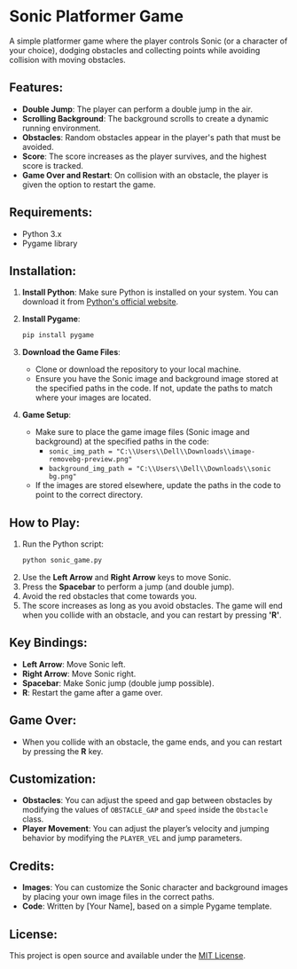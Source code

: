# Sonic Platformer Game

A simple platformer game where the player controls Sonic (or a character of your choice), dodging obstacles and collecting points while avoiding collision with moving obstacles.

## Features:
- **Double Jump**: The player can perform a double jump in the air.
- **Scrolling Background**: The background scrolls to create a dynamic running environment.
- **Obstacles**: Random obstacles appear in the player's path that must be avoided.
- **Score**: The score increases as the player survives, and the highest score is tracked.
- **Game Over and Restart**: On collision with an obstacle, the player is given the option to restart the game.

## Requirements:
- Python 3.x
- Pygame library

## Installation:

1. **Install Python**: Make sure Python is installed on your system. You can download it from [Python's official website](https://www.python.org/downloads/).

2. **Install Pygame**:
    ```bash
    pip install pygame
    ```

3. **Download the Game Files**:
    - Clone or download the repository to your local machine.
    - Ensure you have the Sonic image and background image stored at the specified paths in the code. If not, update the paths to match where your images are located.

4. **Game Setup**:
    - Make sure to place the game image files (Sonic image and background) at the specified paths in the code:
      - `sonic_img_path = "C:\\Users\\Dell\\Downloads\\image-removebg-preview.png"`
      - `background_img_path = "C:\\Users\\Dell\\Downloads\\sonic bg.png"`
    - If the images are stored elsewhere, update the paths in the code to point to the correct directory.

## How to Play:

1. Run the Python script:
    ```bash
    python sonic_game.py
    ```
2. Use the **Left Arrow** and **Right Arrow** keys to move Sonic.
3. Press the **Spacebar** to perform a jump (and double jump).
4. Avoid the red obstacles that come towards you.
5. The score increases as long as you avoid obstacles. The game will end when you collide with an obstacle, and you can restart by pressing **'R'**.

## Key Bindings:
- **Left Arrow**: Move Sonic left.
- **Right Arrow**: Move Sonic right.
- **Spacebar**: Make Sonic jump (double jump possible).
- **R**: Restart the game after a game over.

## Game Over:
- When you collide with an obstacle, the game ends, and you can restart by pressing the **R** key.

## Customization:
- **Obstacles**: You can adjust the speed and gap between obstacles by modifying the values of `OBSTACLE_GAP` and `speed` inside the `Obstacle` class.
- **Player Movement**: You can adjust the player’s velocity and jumping behavior by modifying the `PLAYER_VEL` and jump parameters.

## Credits:
- **Images**: You can customize the Sonic character and background images by placing your own image files in the correct paths.
- **Code**: Written by [Your Name], based on a simple Pygame template.

## License:
This project is open source and available under the [MIT License](LICENSE).
